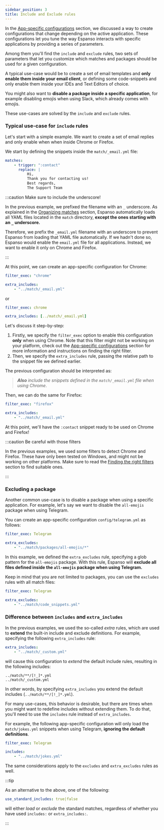 ```yaml
---
sidebar_position: 3
title: Include and Exclude rules
---
```


In the [App-specific configurations](app-specific-configurations.md) section, we
discussed a way to create configurations that change depending on the active
application. These configurations let you tune the way Espanso interacts with
specific applications by providing a series of parameters.

Among them you'll find the `include` and `exclude` rules, two sets of parameters
that let you customize which matches and packages should be used for a given
configuration.

A typical use-case would be to create a set of email templates and **only enable
them inside your email client**, or defining some code-snippets and only enable
them inside your IDEs and Text Editors of choice.

You might also want to **disable a package inside a specific application**, for
example disabling emojis when using Slack, which already comes with emojis.

These use-cases are solved by the `include` and `exclude` rules.

### Typical use-case for `include` rules

Let's start with a simple example. We want to create a set of email replies and
only enable when when inside Chrome or Firefox.

We start by defining the snippets inside the `match/_email.yml` file:

```yaml title="$CONFIG/match/_email.yml"
matches:
    - trigger: ":contact"
      replace: |
          Hi,
          Thank you for contacting us!
          Best regards,
          The Support Team
```

:::caution Make sure to include the underscore!

In the previous example, we prefixed the filename with an `_` underscore. As
explained in the [Organizing matches](../matches/organizing-matches) section,
Espanso automatically loads all YAML files located in the `match` directory,
**except the ones starting with an `_` underscore.**

Therefore, we prefix the `_email.yml` filename with an underscore to prevent
Espanso from loading that YAML file automatically. If we hadn't done so, Espanso
would enable the `email.yml` file for all applications. Instead, we want to
enable it only on Chrome and Firefox.

:::

At this point, we can create an app-specific configuration for Chrome:

```yaml title="$CONFIG/config/chrome.yml"
filter_exec: "chrome"

extra_includes:
    - "../match/_email.yml"
```

or

```yaml title="$CONFIG/config/chrome.yml"
filter_exec: chrome

extra_includes: [../match/_email.yml]
```

Let's discuss it step-by-step:

1. Firstly, we specify the `filter_exec` option to enable this configuration
   **only** when using Chrome. Note that this filter might not be working on
   your platform, check out the
   [App-specific configurations](app-specific-configurations.md) section for
   more information and instructions on finding the right filter.
2. Then, we specify the `extra_includes` rule, passing the relative path to the
   snippet file we defined earlier.

The previous configuration should be interpreted as:

> _**Also** include the snippets defined in the `match/_email.yml` file when
> using Chrome_.

Then, we can do the same for Firefox:

```yaml title="$CONFIG/config/firefox.yml"
filter_exec: "firefox"

extra_includes:
    - "../match/_email.yml"
```

At this point, we'll have the `:contact` snippet ready to be used on Chrome and
Firefox!

:::caution Be careful with those filters

In the previous examples, we used some filters to detect Chrome and Firefox.
These have only been tested on Windows, and might not be working on other
platforms. Make sure to read the
[Finding the right filters](app-specific-configurations.md#finding-the-right-filters)
section to find suitable ones.

:::

### Excluding a package

Another common use-case is to disable a package when using a specific
application. For example, let's say we want to disable the `all-emojis` package
when using Telegram.

You can create an app-specific configuration `config/telegram.yml` as follows:

```yaml title="$CONFIG/config/telegram.yml"
filter_exec: Telegram

extra_excludes:
    - "../match/packages/all-emojis/*"
```

In this example, we defined the `extra_excludes` rule, specifying a glob pattern
for the `all-emojis` package. With this rule, Espanso will **exclude all files
defined inside the `all-emojis` package when using Telegram.**

Keep in mind that you are not limited to packages, you can use the `excludes`
rules with all match files:

```yaml title="$CONFIG/config/telegram.yml"
filter_exec: Telegram

extra_excludes:
    - "../match/code_snippets.yml"
```

### Difference between `includes` and `extra_includes`

In the previous examples, we used the so-called _extra_ rules, which are used to
**extend** the built-in include and exclude definitions. For example, specifying
the following `extra_includes` rule:

```yaml
extra_includes:
    - "../match/_custom.yml"
```

will cause this configuration to _extend_ the default include rules, resulting
in the following includes:

```
../match/**/[!_]*.yml
../match/_custom.yml
```

In other words, by specifying `extra_includes` you extend the default includes
(`../match/**/[!_]*.yml`).

For many use-cases, this behavior is desirable, but there are times when you
might want to redefine includes without extending them. To do that, you'll need
to use the `includes` rule instead of `extra_includes`.

For example, the following app-specific configuration will only load the
`match/jokes.yml` snippets when using Telegram, **ignoring the default
definitions**.

```yaml title="$CONFIG/config/telegram.yml"
filter_exec: Telegram

includes:
    - "../match/jokes.yml"
```

The same considerations apply to the `excludes` and `extra_excludes` rules as
well.

:::tip

As an alternative to the above, one of the following:

```yml
use_standard_includes: true|false
```

will either _load_ or _exclude_ the standard matches, regardless of whether you
have used `includes:` or `extra_includes:`.

:::
